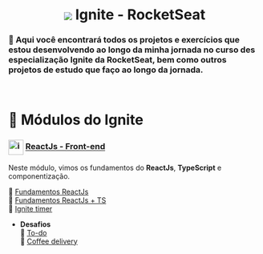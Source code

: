 # <div align="center" ><img src="02-ignite-timer/src/assets/logo-ignite.svg" align="center" /> Ignite - RocketSeat</div>

### 📌 Aqui você encontrará todos os projetos e exercícios que estou desenvolvendo ao longo da minha jornada no curso des especialização Ignite da RocketSeat, bem como outros projetos de estudo que faço ao longo da jornada.

# <br>:book: Módulos do Ignite

### <img src="https://imgur.com/VhTBbHg.png" alt="imagem de um notebook" align="center" width="30px"> [ReactJs - Front-end]()

Neste módulo, vimos os fundamentos do **ReactJs**, **TypeScript** e componentização.

🔗 [Fundamentos ReactJs](https://github.com/RodrigoLuigi/rocketseat-ignite/tree/main/01-fundamentos-reactjs)<br>
🔗 [Fundamentos ReactJs + TS](https://github.com/RodrigoLuigi/rocketseat-ignite/tree/main/01-fundamentos-reactjs-ts)<br>
🔗 [Ignite timer](https://github.com/RodrigoLuigi/rocketseat-ignite/tree/main/02-ignite-timer)<br>

- **Desafios** <br>
  🔗 [To-do](https://github.com/RodrigoLuigi/rocketseat-ignite/tree/main/01-desafio-todo)<br>
  🔗 [Coffee delivery](https://github.com/RodrigoLuigi/rocketseat-ignite/tree/main/02-desafio-coffee-delivery)<br>